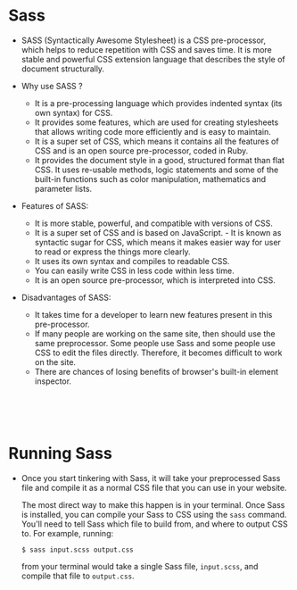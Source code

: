 # Sass

- SASS (Syntactically Awesome Stylesheet) is a CSS pre-processor, which helps to reduce repetition with CSS and saves time. It is more stable and powerful CSS extension language that describes the style of document structurally. 

- Why use SASS ?
	- It is a pre-processing language which provides indented syntax (its own syntax) for CSS.
	- It provides some features, which are used for creating stylesheets that allows writing code more efficiently and is easy to maintain.
	- It is a super set of CSS, which means it contains all the features of CSS and is an open source pre-processor, coded in Ruby.
	- It provides the document style in a good, structured format than flat CSS. It uses re-usable methods, logic statements and some of the built-in functions such as color manipulation, mathematics and parameter lists.
	
- Features of SASS:
	- It is more stable, powerful, and compatible with versions of CSS.
	- It is a super set of CSS and is based on JavaScript.		- It is known as syntactic sugar for CSS, which means it makes easier way for user to read or express the things more clearly.
	- It uses its own syntax and compiles to readable CSS.
	- You can easily write CSS in less code within less time.
	- It is an open source pre-processor, which is interpreted into CSS.
		
- Disadvantages of SASS:
	- It takes time for a developer to learn new features present in this pre-processor.
	- If many people are working on the same site, then should use the same preprocessor. Some people use Sass and some people use CSS to edit the files directly. Therefore, it becomes difficult to work on the site.
	- There are chances of losing benefits of browser's built-in element inspector.
	
<br>
<br>
<br>

# Running Sass

- Once you start tinkering with Sass, it will take your preprocessed Sass file and compile it as a normal CSS file that you can use in your website. 

  The most direct way to make this happen is in your terminal. Once Sass is installed, you can compile your Sass to CSS using the `sass` command. You'll need to tell Sass which file to build from, and where to output CSS to. For example, running:
  ```
  $ sass input.scss output.css
  ```
  from your terminal would take a single Sass file, `input.scss`, and compile that file to `output.css`.


	
	
